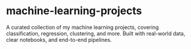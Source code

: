 # machine-learning-projects
A curated collection of my machine learning projects, covering classification, regression, clustering, and more. Built with real-world data, clear notebooks, and end-to-end pipelines.
